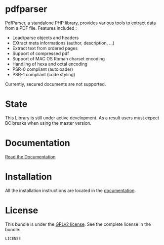 pdfparser
=========

PdfParser, a standalone PHP library, provides various tools to extract data from a PDF file. Features included :

- Load/parse objects and headers
- EXtract meta informations (author, description, ...)
- Extract text from ordered pages
- Support of compressed pdf
- Support of MAC OS Roman charset encoding
- Handling of hexa and octal encoding
- PSR-0 compliant (autoloader)
- PSR-1 compliant (code styling)

Currently, secured documents are not supported.


State
=========

This Library is still under active development. As a result users must expect BC breaks when using the master version.

Documentation
=========

[Read the Documentation](https://github.com/smalot/pdfparser/blob/master/doc)

Installation
=========

All the installation instructions are located in the [documentation](https://github.com/smalot/pdfparser/blob/master/doc).

License
=========

This bundle is under the [GPLv2 license](https://github.com/smalot/pdfparser/blob/master/LICENSE). See the complete license in the bundle:

    LICENSE
